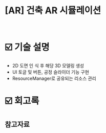# [AR] 건축 AR 시뮬레이션

</br>


# :ballot_box_with_check: 기술 설명
- 2D 도면 인 식 후 해당 3D 모델링 생성
- UI 토글 및 버튼, 공정 슬라이더 기능 구현
- ResourceManager로 공유되는 리소스 관리

# :ballot_box_with_check: 회고록

## 참고자료

